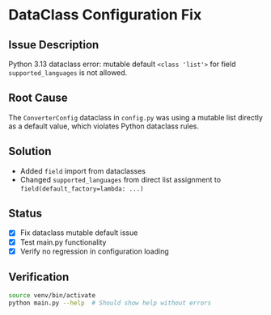 # DataClass Configuration Fix

## Issue Description
Python 3.13 dataclass error: mutable default `<class 'list'>` for field `supported_languages` is not allowed.

## Root Cause
The `ConverterConfig` dataclass in `config.py` was using a mutable list directly as a default value, which violates Python dataclass rules.

## Solution
- Added `field` import from dataclasses
- Changed `supported_languages` from direct list assignment to `field(default_factory=lambda: ...)`

## Status
- [x] Fix dataclass mutable default issue
- [x] Test main.py functionality
- [x] Verify no regression in configuration loading

## Verification
```bash
source venv/bin/activate
python main.py --help  # Should show help without errors
```
